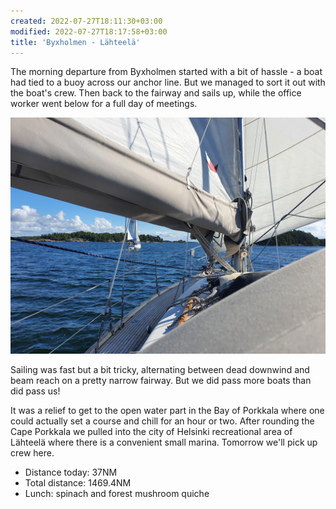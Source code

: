 ```yaml
---
created: 2022-07-27T18:11:30+03:00
modified: 2022-07-27T18:17:58+03:00
title: 'Byxholmen - Lähteelä'
---
```


The morning departure from Byxholmen started with a bit of hassle - a boat had tied to a buoy across our anchor line. But we managed to sort it out with the boat's crew. Then back to the fairway and sails up, while the office worker went below for a full day of meetings.

![Image](../2022/50215e3a4388496517f021c6d2e9ecbf.jpg) 

Sailing was fast but a bit tricky, alternating between dead downwind and beam reach on a pretty narrow fairway. But we did pass more boats than did pass us!

It was a relief to get to the open water part in the Bay of Porkkala where one could actually set a course and chill for an hour or two. After rounding the Cape Porkkala we pulled into the city of Helsinki recreational area of Lähteelä where there is a convenient small marina. Tomorrow we'll pick up crew here.

* Distance today: 37NM
* Total distance: 1469.4NM
* Lunch: spinach and forest mushroom quiche
